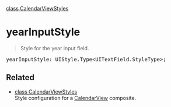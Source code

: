 [class CalendarViewStyles](CalendarViewStyles.md)

# yearInputStyle

> Style for the year input field.

<pre class="docgen_signature">yearInputStyle: UIStyle.Type&lt;UITextField.StyleType&gt;;</pre>

## Related

- [<!--{ref:class}-->class CalendarViewStyles](CalendarViewStyles.md) \
    Style configuration for a [CalendarView](CalendarView.md) composite.
